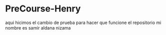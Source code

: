 # PreCourse-Henry
aqui hicimos el cambio de prueba para hacer que funcione el repositorio
mi nombre es samir aldana nizama